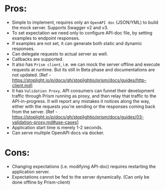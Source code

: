 # Pros:
* Simple to implement, requires only an `OpenAPI doc` (JSON/YML) to build the mock server. Supports Swagger v2 and v3.
* To set expectation we need only to configure API-doc file, by setting examples to endpoint responses.
* If examples are not set, it can generate both static and dynamic responses.
* Can delegate requests to actual server as well.
* Callbacks are supported.
* It also has `Prism client`, i.e. we can mock the server offline and execute requests at runtime. But its still in Beta phase and documentations are not updated. [Ref - https://stoplight.io/p/docs/gh/stoplightio/prism/docs/guides/http-client.md] 
* It has `Validation Proxy`. API consumers can funnel their development traffic through Prism running as proxy, and then relay that traffic to the API-in-progress. It will report any mistakes it notices along the way, either with the requests you're sending or the responses coming back from the server. [Ref - https://stoplight.io/p/docs/gh/stoplightio/prism/docs/guides/03-validation-proxy.md#use-cases]
* Application start time is merely 1-2 seconds.
* Can serve multiple OpenAPI docs via docker.




# Cons:
* Changing expectations (i.e. modifying API-doc) requires restarting the application server.
* Expectations cannot be fed to the server dynamically. (Can only be done offline by Prism-client)